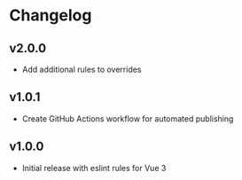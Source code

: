 # Changelog

## v2.0.0
- Add additional rules to overrides

## v1.0.1
- Create GitHub Actions workflow for automated publishing

## v1.0.0
- Initial release with eslint rules for Vue 3